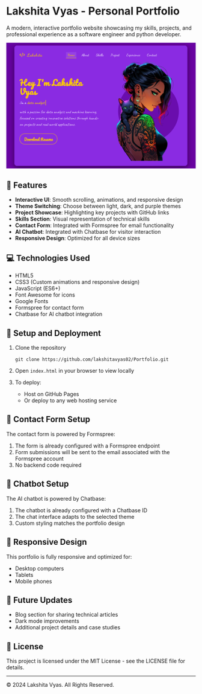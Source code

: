 # Lakshita Vyas - Personal Portfolio

A modern, interactive portfolio website showcasing my skills, projects, and professional experience as a software engineer and python developer.

![Portfolio Preview](portfolio-preview.png)

## 🌟 Features

- **Interactive UI**: Smooth scrolling, animations, and responsive design
- **Theme Switching**: Choose between light, dark, and purple themes
- **Project Showcase**: Highlighting key projects with GitHub links
- **Skills Section**: Visual representation of technical skills
- **Contact Form**: Integrated with Formspree for email functionality
- **AI Chatbot**: Integrated with Chatbase for visitor interaction
- **Responsive Design**: Optimized for all device sizes

## 💻 Technologies Used

- HTML5
- CSS3 (Custom animations and responsive design)
- JavaScript (ES6+)
- Font Awesome for icons
- Google Fonts
- Formspree for contact form
- Chatbase for AI chatbot integration

## 🚀 Setup and Deployment

1. Clone the repository
   ```
   git clone https://github.com/lakshitavyas02/Portfolio.git
   ```

2. Open `index.html` in your browser to view locally

3. To deploy:
   - Host on GitHub Pages
   - Or deploy to any web hosting service

## 📝 Contact Form Setup

The contact form is powered by Formspree:

1. The form is already configured with a Formspree endpoint
2. Form submissions will be sent to the email associated with the Formspree account
3. No backend code required

## 🤖 Chatbot Setup

The AI chatbot is powered by Chatbase:

1. The chatbot is already configured with a Chatbase ID
2. The chat interface adapts to the selected theme
3. Custom styling matches the portfolio design

## 📱 Responsive Design

This portfolio is fully responsive and optimized for:
- Desktop computers
- Tablets
- Mobile phones

## 🔄 Future Updates

- Blog section for sharing technical articles
- Dark mode improvements
- Additional project details and case studies

## 📄 License

This project is licensed under the MIT License - see the LICENSE file for details.

---

© 2024 Lakshita Vyas. All Rights Reserved. 
